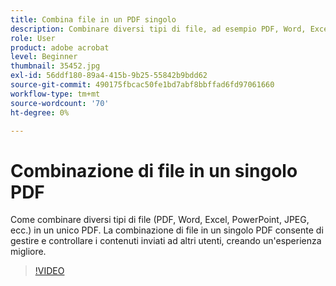 ```yaml
---
title: Combina file in un PDF singolo
description: Combinare diversi tipi di file, ad esempio PDF, Word, Excel, PowerPoint o JPEG, in un singolo PDF
role: User
product: adobe acrobat
level: Beginner
thumbnail: 35452.jpg
exl-id: 56ddf180-89a4-415b-9b25-55842b9bdd62
source-git-commit: 490175fbcac50fe1bd7abf8bbffad6fd97061660
workflow-type: tm+mt
source-wordcount: '70'
ht-degree: 0%

---
```


# Combinazione di file in un singolo PDF

Come combinare diversi tipi di file (PDF, Word, Excel, PowerPoint, JPEG, ecc.) in un unico PDF. La combinazione di file in un singolo PDF consente di gestire e controllare i contenuti inviati ad altri utenti, creando un&#39;esperienza migliore.

>[!VIDEO](https://video.tv.adobe.com/v/35452?hidetitle=true)
